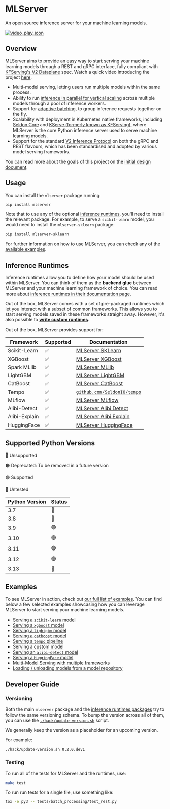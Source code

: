 # MLServer

An open source inference server for your machine learning models.

[![video_play_icon](https://user-images.githubusercontent.com/10466106/151803854-75d17c32-541c-4eee-b589-d45b07ea486d.png)](https://www.youtube.com/watch?v=aZHe3z-8C_w)

## Overview

MLServer aims to provide an easy way to start serving your machine learning
models through a REST and gRPC interface, fully compliant with [KFServing's V2
Dataplane](https://docs.seldon.io/projects/seldon-core/en/latest/reference/apis/v2-protocol.html)
spec. Watch a quick video introducing the project [here](https://www.youtube.com/watch?v=aZHe3z-8C_w).

- Multi-model serving, letting users run multiple models within the same
  process.
- Ability to run [inference in parallel for vertical
  scaling](https://mlserver.readthedocs.io/en/latest/user-guide/parallel-inference.html)
  across multiple models through a pool of inference workers.
- Support for [adaptive
  batching](https://mlserver.readthedocs.io/en/latest/user-guide/adaptive-batching.html),
  to group inference requests together on the fly.
- Scalability with deployment in Kubernetes native frameworks, including
  [Seldon Core](https://docs.seldon.io/projects/seldon-core/en/latest/graph/protocols.html#v2-kfserving-protocol) and
  [KServe (formerly known as KFServing)](https://kserve.github.io/website/modelserving/v1beta1/sklearn/v2/), where
  MLServer is the core Python inference server used to serve machine learning
  models.
- Support for the standard [V2 Inference Protocol](https://docs.seldon.io/projects/seldon-core/en/latest/reference/apis/v2-protocol.html) on
  both the gRPC and REST flavours, which has been standardised and adopted by
  various model serving frameworks.

You can read more about the goals of this project on the [initial design
document](https://docs.google.com/document/d/1C2uf4SaAtwLTlBCciOhvdiKQ2Eay4U72VxAD4bXe7iU/edit?usp=sharing).

## Usage

You can install the `mlserver` package running:

```bash
pip install mlserver
```

Note that to use any of the optional [inference runtimes](#inference-runtimes),
you'll need to install the relevant package.
For example, to serve a `scikit-learn` model, you would need to install the
`mlserver-sklearn` package:

```bash
pip install mlserver-sklearn
```

For further information on how to use MLServer, you can check any of the
[available examples](#examples).

## Inference Runtimes

Inference runtimes allow you to define how your model should be used within
MLServer.
You can think of them as the **backend glue** between MLServer and your machine
learning framework of choice.
You can read more about [inference runtimes in their documentation
page](./docs/runtimes/index.md).

Out of the box, MLServer comes with a set of pre-packaged runtimes which let
you interact with a subset of common frameworks.
This allows you to start serving models saved in these frameworks straight
away.
However, it's also possible to **[write custom
runtimes](./docs/runtimes/custom.md)**.

Out of the box, MLServer provides support for:

| Framework     | Supported | Documentation                                                    |
| ------------- | --------- | ---------------------------------------------------------------- |
| Scikit-Learn  | ✅        | [MLServer SKLearn](./runtimes/sklearn)                           |
| XGBoost       | ✅        | [MLServer XGBoost](./runtimes/xgboost)                           |
| Spark MLlib   | ✅        | [MLServer MLlib](./runtimes/mllib)                               |
| LightGBM      | ✅        | [MLServer LightGBM](./runtimes/lightgbm)                         |
| CatBoost      | ✅        | [MLServer CatBoost](./runtimes/catboost)                         |
| Tempo         | ✅        | [`github.com/SeldonIO/tempo`](https://github.com/SeldonIO/tempo) |
| MLflow        | ✅        | [MLServer MLflow](./runtimes/mlflow)                             |
| Alibi-Detect  | ✅        | [MLServer Alibi Detect](./runtimes/alibi-detect)                 |
| Alibi-Explain | ✅        | [MLServer Alibi Explain](./runtimes/alibi-explain)               |
| HuggingFace   | ✅        | [MLServer HuggingFace](./runtimes/huggingface)                   |

## Supported Python Versions

🔴 Unsupported

🟠 Deprecated: To be removed in a future version

🟢 Supported

🔵 Untested

| Python Version | Status |
| -------------- | ------ |
| 3.7            | 🔴     |
| 3.8            | 🔴     |
| 3.9            | 🟢     |
| 3.10           | 🟢     |
| 3.11           | 🟢     |
| 3.12           | 🟢     |
| 3.13           | 🔴     |

## Examples

To see MLServer in action, check out [our full list of
examples](./docs/examples/index.md).
You can find below a few selected examples showcasing how you can leverage
MLServer to start serving your machine learning models.

- [Serving a `scikit-learn` model](./docs/examples/sklearn/README.md)
- [Serving a `xgboost` model](./docs/examples/xgboost/README.md)
- [Serving a `lightgbm` model](./docs/examples/lightgbm/README.md)
- [Serving a `catboost` model](./docs/examples/catboost/README.md)
- [Serving a `tempo` pipeline](./docs/examples/tempo/README.md)
- [Serving a custom model](./docs/examples/custom/README.md)
- [Serving an `alibi-detect` model](./docs/examples/alibi-detect/README.md)
- [Serving a `HuggingFace` model](./docs/examples/huggingface/README.md)
- [Multi-Model Serving with multiple frameworks](./docs/examples/mms/README.md)
- [Loading / unloading models from a model repository](./docs/examples/model-repository/README.md)

## Developer Guide

### Versioning

Both the main `mlserver` package and the [inference runtimes
packages](./docs/runtimes/index.md) try to follow the same versioning schema.
To bump the version across all of them, you can use the
[`./hack/update-version.sh`](./hack/update-version.sh) script.

We generally keep the version as a placeholder for an upcoming version.

For example:

```bash
./hack/update-version.sh 0.2.0.dev1
```

### Testing

To run all of the tests for MLServer and the runtimes, use:

```bash
make test
```

To run run tests for a single file, use something like:

```bash
tox -e py3 -- tests/batch_processing/test_rest.py
```
